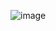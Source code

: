![image](https://user-images.githubusercontent.com/75021353/196017081-63734a1f-b918-4d82-a82a-abf37b2d5e96.png)

